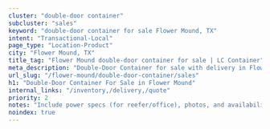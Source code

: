 ```yaml
---
cluster: "double-door container"
subcluster: "sales"
keyword: "double-door container for sale Flower Mound, TX"
intent: "Transactional-Local"
page_type: "Location-Product"
city: "Flower Mound, TX"
title_tag: "Flower Mound double-door container for sale | LC Container"
meta_description: "Double-Door Container for sale with delivery in Flower Mound, TX. LC Container — local Since 2003. Get pricing today."
url_slug: "/flower-mound/double-door-container/sales"
h1: "Double-Door Container For Sale in Flower Mound"
internal_links: "/inventory,/delivery,/quote"
priority: 2
notes: "Include power specs (for reefer/office), photos, and availability."
noindex: true
---
```


<!-- TODO: Add unique city/inventory copy, images, and internal links here. -->
